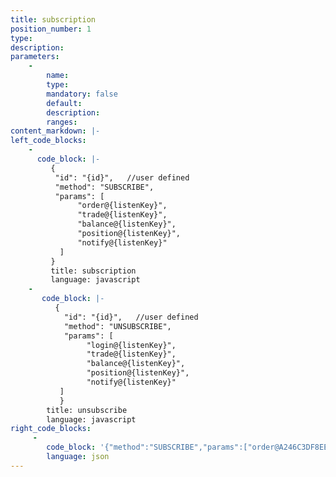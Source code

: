 ```yaml
---
title: subscription
position_number: 1
type:
description:
parameters:
    -
        name:
        type:
        mandatory: false
        default:
        description:
        ranges:
content_markdown: |-
left_code_blocks:
    -
      code_block: |-
         {
          "id": "{id}",   //user defined
          "method": "SUBSCRIBE",
          "params": [
               "order@{listenKey}",
               "trade@{listenKey}",
               "balance@{listenKey}",
               "position@{listenKey}",
               "notify@{listenKey}"
           ]
         }
         title: subscription
         language: javascript
    -
       code_block: |-
          {
            "id": "{id}",   //user defined
            "method": "UNSUBSCRIBE",
            "params": [
                 "login@{listenKey}",
                 "trade@{listenKey}",
                 "balance@{listenKey}",
                 "position@{listenKey}",
                 "notify@{listenKey}"
           ]
           }
        title: unsubscribe
        language: javascript
right_code_blocks:
     -
        code_block: '{"method":"SUBSCRIBE","params":["order@A246C3DF8EE532DC75007BC5D86698541678596355681"],"id":"test1"}   '
        language: json
---
```

